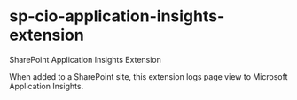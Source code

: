 # sp-cio-application-insights-extension
 SharePoint Application Insights Extension

When added to a SharePoint site, this extension logs page view to Microsoft Application Insights.
